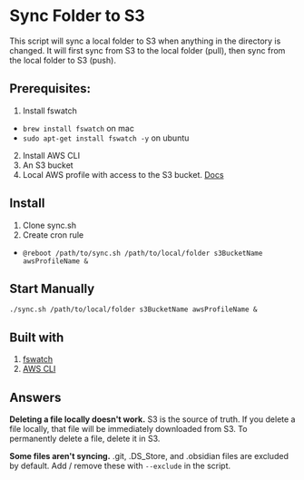 # Sync Folder to S3
This script will sync a local folder to S3 when anything in the directory is changed. It will first sync from S3 to the local folder (pull), then sync from the local folder to S3 (push).

## Prerequisites:
1. Install fswatch
  - `brew install fswatch` on mac
  - `sudo apt-get install fswatch -y` on ubuntu
2. Install AWS CLI
3. An S3 bucket
4. Local AWS profile with access to the S3 bucket. [Docs](https://docs.aws.amazon.com/cli/latest/userguide/cli-configure-profiles.html)

## Install
1. Clone sync.sh
2. Create cron rule 
  - `@reboot /path/to/sync.sh /path/to/local/folder s3BucketName awsProfileName &`
 
## Start Manually
`./sync.sh /path/to/local/folder s3BucketName awsProfileName &`

## Built with
1. [fswatch](https://github.com/emcrisostomo/fswatch)
2. [AWS CLI](https://github.com/aws/aws-cli)

## Answers
**Deleting a file locally doesn't work.**
S3 is the source of truth. If you delete a file locally, that file will be immediately downloaded from S3. To permanently delete a file, delete it in S3.

**Some files aren't syncing.**
.git, .DS_Store, and .obsidian files are excluded by default. Add / remove these with `--exclude` in the script.

